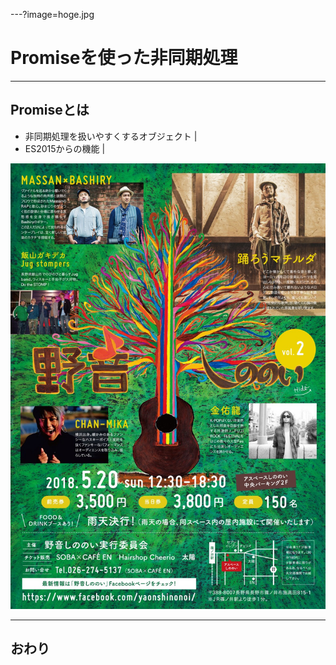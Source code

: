 ---?image=hoge.jpg

# Promiseを使った非同期処理

---

## Promiseとは
- 非同期処理を扱いやすくするオブジェクト |
- ES2015からの機能 |

![aaa](promise/hoge.jpg)

---

## おわり
